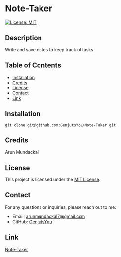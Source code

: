 # Note-Taker

[![License: MIT](https://img.shields.io/badge/License-MIT-yellow.svg)](https://opensource.org/licenses/MIT)

## Description

Write and save notes to keep track of tasks

## Table of Contents

- [Installation](#installation)
- [Credits](#credits)
- [License](#license)
- [Contact](#contact)
- [Link](#link)

## Installation

    git clone git@github.com:GenjutsYou/Note-Taker.git

## Credits

Arun Mundackal

## License

This project is licensed under the [MIT License](https://opensource.org/licenses/MIT).

## Contact
For any questions or inquiries, please reach out to me:
- Email: arunmundackal7@gmail.com
- GitHub: [GenjutsYou](https://github.com/GenjutsYou)

## Link

[Note-Taker](https://genjutsyou.github.io/Note-Taker/)

